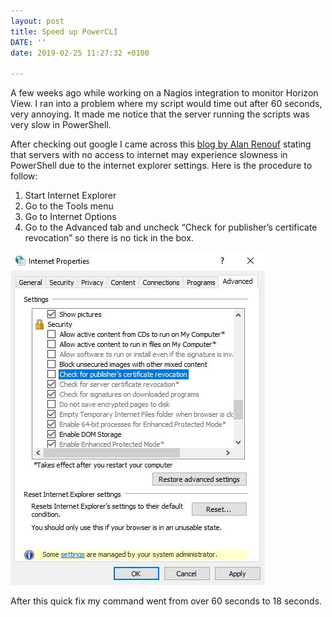 ```yaml
---
layout: post
title: Speed up PowerCLI
DATE: ''
date: 2019-02-25 11:27:32 +0100

---
```

A few weeks ago while working on a Nagios integration to monitor Horizon View. I ran into a problem where my script would time out after 60 seconds, very annoying. It made me notice that the server running the scripts was very slow in PowerShell.

After checking out google I came across this [blog by Alan Renouf](http://www.virtu-al.net/2010/07/05/speed-up-powercli/) stating that servers with no access to internet may experience slowness in PowerShell due to the internet explorer settings. Here is the procedure to follow:

1. Start Internet Explorer
2. Go to the Tools menu
3. Go to Internet Options
4. Go to the Advanced tab and uncheck “Check for publisher’s certificate revocation” so there is no tick in the box.

![](/img/checkrevoc.JPG)

After this quick fix my command went from over 60 seconds to 18 seconds. 
